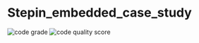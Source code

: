 # Stepin_embedded_case_study
![code grade](https://www.code-inspector.com/project/28934/status/svg)
![code quality score](https://www.code-inspector.com/project/28934/score/svg)
